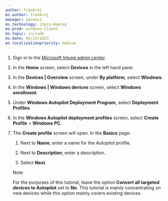 ```yaml
---
author: frankroj
ms.author: frankroj
manager: aaroncz
ms.technology: itpro-deploy
ms.prod: windows-client
ms.topic: include
ms.date: 02/23/2023
ms.localizationpriority: medium
---
```


1. Sign in to the [Microsoft Intune admin center](https://go.microsoft.com/fwlink/?linkid=2109431).

1. In the **Home** screen, select **Devices** in the left hand pane.

1. In the **Devices | Overview** screen, under **By platform**, select **Windows**.

1. In the **Windows | Windows devices** screen, select **Windows enrollment**.

1. Under **Windows Autopilot Deployment Program**, select **Deployment Profiles**.

1. In the **Windows Autopilot deployment profiles** screen, select **Create Profile** > **Windows PC**.

1. The **Create profile** screen will open. In the **Basics** page:

   1. Next to **Name**, enter a name for the Autopilot profile.

   1. Next to **Description**, enter a description.

   1. Select **Next**.

    > [!NOTE]
    >
    > For the purposes of this tutorial, leave the option **Convert all targeted devices to Autopilot** set to **No**. This tutorial is mainly concentrating on new devices while this option mainly covers existing devices.
